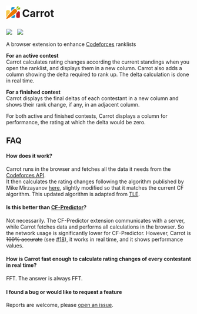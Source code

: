 <h1>
  <sub>
    <img src="https://raw.githubusercontent.com/meooow25/carrot/master/carrot/icons/icon.svg" alt="Carrot logo" height="38">
  </sub>
  Carrot
</h1>

<a href="https://addons.mozilla.org/en-US/firefox/addon/carrot/" alt="Mozilla Addons"><img src="https://ffp4g1ylyit3jdyti1hqcvtb-wpengine.netdna-ssl.com/addons/files/2015/11/get-the-addon.png" height="48"></a>&emsp;<a href="https://chrome.google.com/webstore/detail/carrot/gakohpplicjdhhfllilcjpfildodfnnn" alt="Chrome Web Store"><img src="https://developer.chrome.com/webstore/images/ChromeWebStore_BadgeWBorder_v2_340x96.png" height="48"></a>


A browser extension to enhance [Codeforces](https://codeforces.com) ranklists

**For an active contest**  
Carrot calculates rating changes according the current standings when you open the ranklist, and displays them in a new column. Carrot also adds a column showing the delta required to rank up. The delta calculation is done in real time.

**For a finished contest**  
Carrot displays the final deltas of each contestant in a new column and shows their rank change, if any, in an adjacent column.

For both active and finished contests, Carrot displays a column for performance, the rating at which the delta would be zero.

## FAQ

#### How does it work?
Carrot runs in the browser and fetches all the data it needs from the [Codeforces API](https://codeforces.com/apiHelp).  
It then calculates the rating changes following the algorithm published by Mike Mirzayanov [here](https://codeforces.com/blog/entry/20762), slightly modified so that it matches the current CF algorithm. This updated algorithm is adapted from [TLE](https://github.com/cheran-senthil/TLE/blob/master/tle/util/ranklist/rating_calculator.py).  

#### Is this better than [CF-Predictor](https://codeforces.com/blog/entry/50411)?
Not necessarily. The CF-Predictor extension communicates with a server, while Carrot fetches data and performs all calculations in the browser. So the network usage is significantly lower for CF-Predictor. However, Carrot is ~~100% accurate~~ (see [#18](https://github.com/meooow25/carrot/pull/18)), it works in real time, and it shows performance values.

#### How is Carrot fast enough to calculate rating changes of every contestant in real time?
FFT. The answer is always FFT.

#### I found a bug or would like to request a feature
Reports are welcome, please [open an issue](https://github.com/meooow25/carrot/issues).
